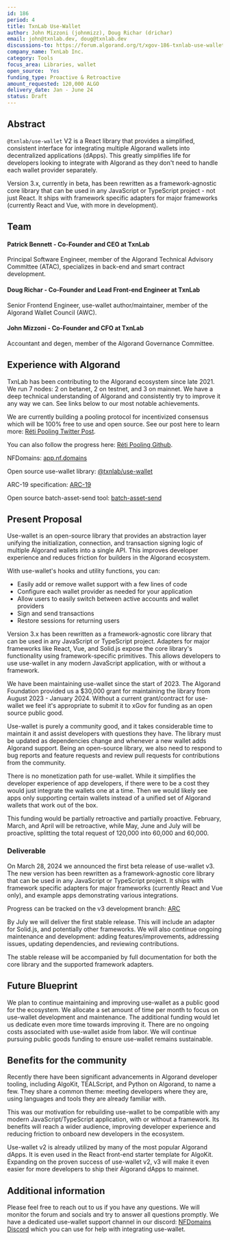 ```yaml
---
id: 186
period: 4
title: TxnLab Use-Wallet
author: John Mizzoni (johnmizz), Doug Richar (drichar)
email: john@txnlab.dev, doug@txnlab.dev
discussions-to: https://forum.algorand.org/t/xgov-186-txnlab-use-wallet-discussion/11797
company_name: TxnLab Inc.
category: Tools
focus_area: Libraries, wallet
open_source:  Yes
funding_type: Proactive & Retroactive
amount_requested: 120,000 ALGO
delivery_date: Jan - June 24
status: Draft
---
```


## Abstract
`@txnlab/use-wallet` V2 is a React library that provides a simplified, consistent interface for integrating multiple Algorand wallets into decentralized applications (dApps). This greatly simplifies life for developers looking to integrate with Algorand as they don't need to handle each wallet provider separately.

Version 3.x, currently in beta, has been rewritten as a framework-agnostic core library that can be used in any JavaScript or TypeScript project - not just React. It ships with framework specific adapters for major frameworks (currently React and Vue, with more in development).

## Team
#### Patrick Bennett - Co-Founder and CEO at TxnLab

Principal Software Engineer, member of the Algorand Technical Advisory Committee (ATAC), specializes in back-end and smart contract development.

#### Doug Richar - Co-Founder and Lead Front-end Engineer at TxnLab

Senior Frontend Engineer, use-wallet author/maintainer, member of the Algorand Wallet Council (AWC).

#### John Mizzoni - Co-Founder and CFO at TxnLab

Accountant and degen, member of the Algorand Governance Committee.

## Experience with Algorand
TxnLab has been contributing to the Algorand ecosystem since late 2021. We run 7 nodes: 2 on betanet, 2 on testnet, and 3 on mainnet. We have a deep technical understanding of Algorand and consistently try to improve it any way we can. See links below to our most notable achievements.

We are currently building a pooling protocol for incentivized consensus which will be 100% free to use and open source. See our post here to learn more: <a href="https://x.com/TxnLab/status/1768403605860560937?s=20">Réti Pooling Twitter Post</a>.

You can also follow the progress here: <a href="https://github.com/TxnLab/reti">Réti Pooling Github</a>.

NFDomains: <a href="https://app.nf.domains/">app.nf.domains</a>

Open source use-wallet library: <a href="https://github.com/TxnLab/use-wallet">@txnlab/use-wallet</a> 

ARC-19 specification: <a href="https://github.com/algorandfoundation/ARCs/blob/main/ARCs/arc-0019.md">ARC-19</a>

Open source batch-asset-send tool: <a href="https://github.com/TxnLab/batch-asset-send">batch-asset-send</a>

## Present Proposal
Use-wallet is an open-source library that provides an abstraction layer unifying the initialization, connection, and transaction signing logic of multiple Algorand wallets into a single API. This improves developer experience and reduces friction for builders in the Algorand ecosystem.

With use-wallet's hooks and utility functions, you can:

- Easily add or remove wallet support with a few lines of code
- Configure each wallet provider as needed for your application
- Allow users to easily switch between active accounts and wallet providers
- Sign and send transactions
- Restore sessions for returning users

Version 3.x has been rewritten as a framework-agnostic core library that can be used in any JavaScript or TypeScript project. Adapters for major frameworks like React, Vue, and Solid.js expose the core library's functionality using framework-specific primitives. This allows developers to use use-wallet in any modern JavaScript application, with or without a framework.

We have been maintaining use-wallet since the start of 2023. The Algorand Foundation provided us a $30,000 grant for maintaining the library from August 2023 - January 2024. Without a current grant/contract for use-wallet we feel it's appropriate to submit it to xGov for funding as an open source public good.
 
Use-wallet is purely a community good, and it takes considerable time to maintain it and assist developers with questions they have. The library must be updated as dependencies change and whenever a new wallet adds Algorand support. Being an open-source library, we also need to respond to bug reports and feature requests and review pull requests for contributions from the community.

There is no monetization path for use-wallet. While it simplifies the developer experience of app developers, if there were to be a cost they would just integrate the wallets one at a time. Then we would likely see apps only supporting certain wallets instead of a unified set of Algorand wallets that work out of the box.

This funding would be partially retroactive and partially proactive. February, March, and April will be retroactive, while May, June and July will be proactive, splitting the total request of 120,000 into 60,000 and 60,000.

### Deliverable
On March 28, 2024 we announced the first beta release of use-wallet v3. The new version has been rewritten as a framework-agnostic core library that can be used in any JavaScript or TypeScript project. It ships with framework specific adapters for major frameworks (currently React and Vue only), and example apps demonstrating various integrations.

Progress can be tracked on the v3 development branch: <a href=https://github.com/TxnLab/use-wallet/tree/v3>ARC</a>

By July we will deliver the first stable release. This will include an adapter for Solid.js, and potentially other frameworks. We will also continue ongoing maintenance and development: adding features/improvements, addressing issues, updating dependencies, and reviewing contributions.

The stable release will be accompanied by full documentation for both the core library and the supported framework adapters.

## Future Blueprint
We plan to continue maintaining and improving use-wallet as a public good for the ecosystem. We allocate a set amount of time per month to focus on use-wallet development and maintenance. The additional funding would let us dedicate even more time towards improving it. There are no ongoing costs associated with use-wallet aside from labor. We will continue pursuing public goods funding to ensure use-wallet remains sustainable.

## Benefits for the community
Recently there have been significant advancements in Algorand developer tooling, including AlgoKit, TEALScript, and Python on Algorand, to name a few. They share a common theme: meeting developers where they are, using languages and tools they are already familiar with.

This was our motivation for rebuilding use-wallet to be compatible with any modern JavaScript/TypeScript application, with or without a framework. Its benefits will reach a wider audience, improving developer experience and reducing friction to onboard new developers in the ecosystem.

Use-wallet v2 is already utilized by many of the most popular Algorand dApps. It is even used in the React front-end starter template for AlgoKit. Expanding on the proven success of use-wallet v2, v3 will make it even easier for more developers to ship their Algorand dApps to mainnet.

## Additional information
Please feel free to reach out to us if you have any questions. We will monitor the forum and socials and try to answer all questions promptly. We have a dedicated use-wallet support channel in our discord: <a href="https://discord.gg/Y4TEVzuKbG"> NFDomains Discord</a> which you can use for help with integrating use-wallet.
